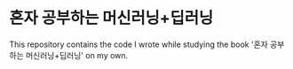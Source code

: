 # 혼자 공부하는 머신러닝+딥러닝
This repository contains the code I wrote while studying the book '혼자 공부하는 머신러닝+딥러닝'  on my own.
